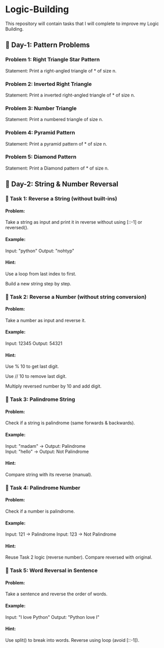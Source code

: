# Logic-Building

This repository will contain tasks that I will complete to improve my Logic Building.

## <summary> 🧩 Day-1: Pattern Problems  </summary>
### Problem 1: Right Triangle Star Pattern

Statement: Print a right-angled triangle of * of size n.

### Problem 2: Inverted Right Triangle
Statement: Print a inverted right-angled triangle of * of size n.

### Problem 3: Number Triangle

Statement: Print a numbered triangle of size n.

### Problem 4: Pyramid Pattern

Statement: Print a pyramid pattern of * of size n.


### Problem 5: Diamond Pattern

Statement: Print a Diamond pattern of * of size n.

## <summary> 🧩 Day-2: String & Number Reversal  </summary>
### 🔹 Task 1: Reverse a String (without built-ins)

#### Problem:
Take a string as input and print it in reverse without using [::-1] or reversed().

#### Example:

Input: "python"
Output: "nohtyp"


#### Hint:

Use a loop from last index to first.

Build a new string step by step.

### 🔹 Task 2: Reverse a Number (without string conversion)

#### Problem:
Take a number as input and reverse it.

#### Example:

Input: 12345
Output: 54321


#### Hint:

Use % 10 to get last digit.

Use // 10 to remove last digit.

Multiply reversed number by 10 and add digit.

### 🔹 Task 3: Palindrome String

#### Problem:
Check if a string is palindrome (same forwards & backwards).

#### Example:

Input: "madam" → Output: Palindrome  
Input: "hello" → Output: Not Palindrome


#### Hint:

Compare string with its reverse (manual).

### 🔹 Task 4: Palindrome Number

#### Problem:
Check if a number is palindrome.

#### Example:

Input: 121 → Palindrome
Input: 123 → Not Palindrome


#### Hint:

Reuse Task 2 logic (reverse number).
Compare reversed with original.

### 🔹 Task 5: Word Reversal in Sentence

#### Problem:
Take a sentence and reverse the order of words.

#### Example:

Input: "I love Python"
Output: "Python love I"

#### Hint:

Use split() to break into words.
Reverse using loop (avoid [::-1]).
